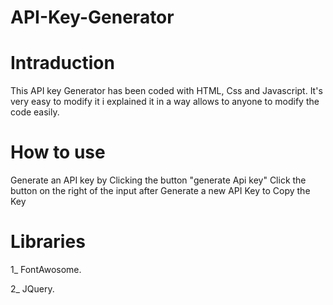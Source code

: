 # API-Key-Generator

# Intraduction
This API key Generator has been coded with HTML, Css and Javascript.
It's very easy to modify it 
i explained it in a way allows to anyone to modify the code easily.

# How to use 
Generate an API key by Clicking the button "generate Api key"
Click the button on the right of the input after Generate a new API Key to Copy the Key

# Libraries
1_ FontAwosome. 

2_ JQuery.
